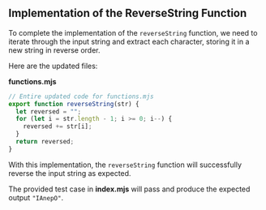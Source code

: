 ## Implementation of the ReverseString Function

To complete the implementation of the `reverseString` function, we need to iterate through the input string and extract each character, storing it in a new string in reverse order.

Here are the updated files:

**functions.mjs**

```javascript
// Entire updated code for functions.mjs
export function reverseString(str) {
  let reversed = "";
  for (let i = str.length - 1; i >= 0; i--) {
    reversed += str[i];
  }
  return reversed;
}
```

With this implementation, the `reverseString` function will successfully reverse the input string as expected.

The provided test case in **index.mjs** will pass and produce the expected output `"IAnepO"`.